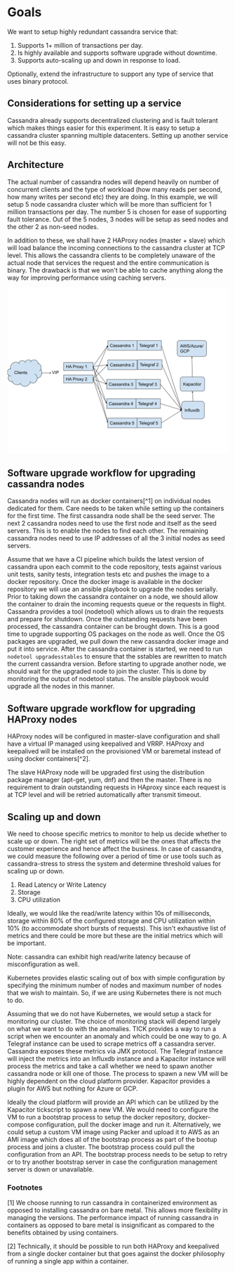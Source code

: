 # Goals

We want to setup highly redundant cassandra service that:

1. Supports 1+ million of transactions per day.
2. Is highly available and supports software upgrade without downtime.
3. Supports auto-scaling up and down in response to load.

Optionally, extend the infrastructure to support any type of service that uses
binary protocol.

## Considerations for setting up a service

Cassandra already supports decentralized clustering and is fault tolerant which
makes things easier for this experiment. It is easy to setup a cassandra cluster
spanning multiple datacenters. Setting up another service will not be this easy.

## Architecture

The actual number of cassandra nodes will depend heavily on number of concurrent
clients and the type of workload (how many reads per second, how many writes per
second etc) they are doing. In this example, we will setup 5 node cassandra
cluster which will be more than sufficient for 1 million transactions per day.
The number 5 is chosen for ease of supporting fault tolerance. Out of the 5
nodes, 3 nodes will be setup as seed nodes and the other 2 as non-seed nodes.

In addition to these, we shall have 2 HAProxy nodes (master + slave) which will
load balance the incoming connections to the cassandra cluster at TCP level.
This allows the cassandra clients to be completely unaware of the actual node
that services the request and the entire communication is binary. The drawback
is that we won't be able to cache anything along the way for improving
performance using caching servers.

![Cassandra as a service stack](https://raw.githubusercontent.com/chyrag/caas/main/caas.svg "Cassandra as a service stack")

## Software upgrade workflow for upgrading cassandra nodes

Cassandra nodes will run as docker containers[^1] on individual nodes dedicated
for them. Care needs to be taken while setting up the containers for the first
time. The first cassandra node shall be the seed server. The next 2 cassandra
nodes need to use the first node and itself as the seed servers. This is to
enable the nodes to find each other. The remaining cassandra nodes need to use
IP addresses of all the 3 initial nodes as seed servers.

Assume that we have a CI pipeline which builds the latest version of cassandra
upon each commit to the code repository, tests against various unit tests,
sanity tests, integration tests etc and pushes the image to a docker repository.
Once the docker image is available in the docker repository we will use an
ansible playbook to upgrade the nodes serially. Prior to taking down the
cassandra container on a node, we should allow the container to drain the
incoming requests queue or the requests in flight. Cassandra provides a tool
(nodetool) which allows us to drain the requests and prepare for shutdown. Once
the outstanding requests have been processed, the cassandra container can be
brought down. This is a good time to upgrade supporting OS packages on the node
as well. Once the OS packages are upgraded, we pull down the new cassandra
docker image and put it into service. After the cassandra container is started,
we need to run `nodetool upgradesstables` to ensure that the sstables are
rewritten to match the current cassandra version. Before starting to upgrade
another node, we should wait for the upgraded node to join the cluster. This is
done by monitoring the output of nodetool status. The ansible playbook would
upgrade all the nodes in this manner.

## Software upgrade workflow for upgrading HAProxy nodes

HAProxy nodes will be configured in master-slave configuration and shall have a
virtual IP managed using keepalived and VRRP. HAProxy and keepalived will be
installed on the provisioned VM or baremetal instead of using docker
containers[^2].

The slave HAProxy node will be upgraded first using the distribution package
manager (apt-get, yum, dnf) and then the master. There is no requirement to
drain outstanding requests in HAproxy since each request is at TCP level and
will be retried automatically after transmit timeout.

## Scaling up and down

We need to choose specific metrics to monitor to help us decide whether to scale
up or down. The right set of metrics will be the ones that affects the customer
experience and hence affect the business. In case of cassandra, we could measure
the following over a period of time or use tools such as cassandra-stress to
stress the system and determine threshold values for scaling up or down.

1. Read Latency or Write Latency
2. Storage
3. CPU utilization

Ideally, we would like the read/write latency within 10s of milliseconds,
storage within 80% of the configured storage and CPU utilization within 10% (to
accommodate short bursts of requests). This isn't exhaustive list of metrics and
there could be more but these are the initial metrics which will be important.

Note: cassandra can exhibit high read/write latency because of misconfiguration
as well.

Kubernetes provides elastic scaling out of box with simple configuration by
specifying the minimum number of nodes and maximum number of nodes that we wish
to maintain. So, if we are using Kubernetes there is not much to do.

Assuming that we do not have Kubernetes, we would setup a stack for monitoring
our cluster. The choice of monitoring stack will depend largely on what we want
to do with the anomalies. TICK provides a way to run a script when we encounter
an anomaly and which could be one way to go. A Telegraf instance can be used to
scrape metrics off a cassandra server. Cassandra exposes these metrics via JMX
protocol. The Telegraf instance will inject the metrics into an Influxdb
instance and a Kapacitor instance will process the metrics and take a call
whether we need to spawn another cassandra node or kill one of those. The
process to spawn a new VM will be highly dependent on the cloud platform
provider. Kapacitor provides a plugin for AWS but nothing for Azure or GCP.

Ideally the cloud platform will provide an API which can be utilized by the
Kapacitor tickscript to spawn a new VM. We would need to configure the VM to run
a bootstrap process to setup the docker repository, docker-compose
configuration, pull the docker image and run it. Alternatively, we could setup a
custom VM image using Packer and upload it to AWS as an AMI image which does all
of the bootstrap process as part of the bootup process and joins a cluster. The
bootstrap process could pull the configuration from an API. The bootstrap
process needs to be setup to retry or to try another bootstrap server in case
the configuration management server is down or unavailable.


### Footnotes

[1] We choose running to run cassandra in containerized environment as opposed
to installing cassandra on bare metal. This allows more flexibility in managing
the versions. The performance impact of running cassandra in containers as
opposed to bare metal is insignificant as compared to the benefits obtained by
using containers.

[2] Technically, it should be possible to run both HAProxy and keepalived from a
single docker container but that goes against the docker philosophy of running a
single app within a container.
